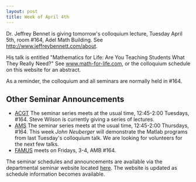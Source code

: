 ```yaml
---
layout: post
title: Week of April 4th
---
```


Dr. Jeffrey Bennet is giving tomorrow's colloquium lecture, Tuesday April 5th, room #164, Adel Math Building.
See http://www.jeffreybennett.com/about.

His talk is entitled "Mathematics for Life: Are You Teaching Students What They Really Need?"
See www.math-for-life.com, or the colloquium schedule on this website for an abstract.

As a reminder, the colloquium and all seminars are normally held in #164.

## Other Seminar Announcements ##

- [ACGT](acgtSpring2016) The seminar series meets at the usual time, 12:45-2:00 Tuesdays, #164.
	Steve Wilson is currently giving a series of lectures.
- [AMS](amsSpring2016) The seminar series meets at the usual time, 12:45-2:00 Thursdays, #164.
        This week *John Neuberger* will demonstrate the Matlab programs from last Tuesday's colloquium talk.
        We are looking for volunteers for the next few talks.
- [FAMUS](famusSpring2016) meets on Fridays, 3-4, AMB #164.  

The seminar schedules and announcements are available via the departmental seminar website located [here](http://naumathstat.github.io/seminars).
The website is updated as  schedule information becomes available.

